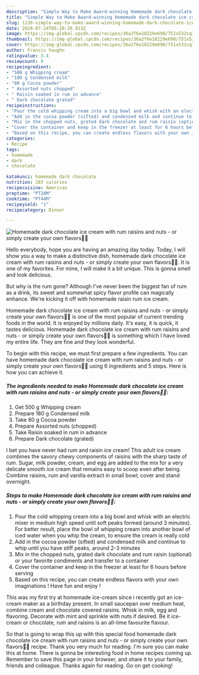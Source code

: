 ```yaml
---
description: "Simple Way to Make Award-winning Homemade dark chocolate ice cream with rum raisins and nuts - or simply create your own flavors🍦😋"
title: "Simple Way to Make Award-winning Homemade dark chocolate ice cream with rum raisins and nuts - or simply create your own flavors🍦😋"
slug: 1136-simple-way-to-make-award-winning-homemade-dark-chocolate-ice-cream-with-rum-raisins-and-nuts-or-simply-create-your-own-flavors
date: 2020-07-24T05:20:20.913Z
image: https://img-global.cpcdn.com/recipes/36a2f6e18229e690/751x532cq70/homemade-dark-chocolate-ice-cream-with-rum-raisins-and-nuts-or-simply-create-your-own-flavors🍦😋-recipe-main-photo.jpg
thumbnail: https://img-global.cpcdn.com/recipes/36a2f6e18229e690/751x532cq70/homemade-dark-chocolate-ice-cream-with-rum-raisins-and-nuts-or-simply-create-your-own-flavors🍦😋-recipe-main-photo.jpg
cover: https://img-global.cpcdn.com/recipes/36a2f6e18229e690/751x532cq70/homemade-dark-chocolate-ice-cream-with-rum-raisins-and-nuts-or-simply-create-your-own-flavors🍦😋-recipe-main-photo.jpg
author: Francis Vaughn
ratingvalue: 3.4
reviewcount: 9
recipeingredient:
- "500 g Whipping cream"
- "180 g Condensed milk"
- "80 g Cocoa powder"
- " Assorted nuts chopped"
- " Raisin soaked in rum in advance"
- " Dark chocolate grated"
recipeinstructions:
- "Pour the cold whipping cream into a big bowl and whisk with an electric mixer in medium high speed until soft peaks formed (around 3 minutes). For better result, place the bowl of whipping cream into another bowl of iced water when you whip the cream, to ensure the cream is really cold"
- "Add in the cocoa powder (sifted) and condensed milk and continue to whip until you have stiff peaks, around 2-3 minutes"
- "Mix in the chopped nuts, grated dark chocolate and rum raisin (optional) or your favorite condiments and transfer to a container"
- "Cover the container and keep in the freezer at least for 6 hours before serving"
- "Based on this recipe, you can create endless flavors with your own imaginations ! Have fun and enjoy !"
categories:
- Recipe
tags:
- homemade
- dark
- chocolate

katakunci: homemade dark chocolate 
nutrition: 283 calories
recipecuisine: American
preptime: "PT28M"
cooktime: "PT44M"
recipeyield: "1"
recipecategory: Dinner

---
```



![Homemade dark chocolate ice cream with rum raisins and nuts - or simply create your own flavors🍦😋](https://img-global.cpcdn.com/recipes/36a2f6e18229e690/751x532cq70/homemade-dark-chocolate-ice-cream-with-rum-raisins-and-nuts-or-simply-create-your-own-flavors🍦😋-recipe-main-photo.jpg)

Hello everybody, hope you are having an amazing day today. Today, I will show you a way to make a distinctive dish, homemade dark chocolate ice cream with rum raisins and nuts - or simply create your own flavors🍦😋. It is one of my favorites. For mine, I will make it a bit unique. This is gonna smell and look delicious.

But why is the rum gone? Although I&#39;ve never been the biggest fan of rum as a drink, its sweet and somewhat spicy flavor profile can magically enhance. We&#39;re kicking it off with homemade raisin rum ice cream.

Homemade dark chocolate ice cream with rum raisins and nuts - or simply create your own flavors🍦😋 is one of the most popular of current trending foods in the world. It is enjoyed by millions daily. It's easy, it is quick, it tastes delicious. Homemade dark chocolate ice cream with rum raisins and nuts - or simply create your own flavors🍦😋 is something which I have loved my entire life. They are fine and they look wonderful.


To begin with this recipe, we must first prepare a few ingredients. You can have homemade dark chocolate ice cream with rum raisins and nuts - or simply create your own flavors🍦😋 using 6 ingredients and 5 steps. Here is how you can achieve it.

<!--inarticleads1-->

##### The ingredients needed to make Homemade dark chocolate ice cream with rum raisins and nuts - or simply create your own flavors🍦😋:

1. Get 500 g Whipping cream
1. Prepare 180 g Condensed milk
1. Take 80 g Cocoa powder
1. Prepare  Assorted nuts (chopped)
1. Take  Raisin soaked in rum in advance
1. Prepare  Dark chocolate (grated)


I bet you have never had rum and raisin ice cream! This adult ice cream combines the savory chewy components of raisins with the sharp taste of rum. Sugar, milk powder, cream, and egg are added to the mix for a very delicate smooth ice cream that remains easy to scoop even after being. Combine raisins, rum and vanilla extract in small bowl; cover and stand overnight. 

<!--inarticleads2-->

##### Steps to make Homemade dark chocolate ice cream with rum raisins and nuts - or simply create your own flavors🍦😋:

1. Pour the cold whipping cream into a big bowl and whisk with an electric mixer in medium high speed until soft peaks formed (around 3 minutes). For better result, place the bowl of whipping cream into another bowl of iced water when you whip the cream, to ensure the cream is really cold
1. Add in the cocoa powder (sifted) and condensed milk and continue to whip until you have stiff peaks, around 2-3 minutes
1. Mix in the chopped nuts, grated dark chocolate and rum raisin (optional) or your favorite condiments and transfer to a container
1. Cover the container and keep in the freezer at least for 6 hours before serving
1. Based on this recipe, you can create endless flavors with your own imaginations ! Have fun and enjoy !


This was my first try at homemade ice-cream since i recently got an ice-cream maker as a birthday present. In small saucepan over medium heat, combine cream and chocolate covered raisins. Whisk in milk, egg and flavoring. Decorate with mint and sprinkle with nuts if desired. Be it ice-cream or chocolate, rum and raisins is an all-time favourite flavour. 

So that is going to wrap this up with this special food homemade dark chocolate ice cream with rum raisins and nuts - or simply create your own flavors🍦😋 recipe. Thank you very much for reading. I'm sure you can make this at home. There is gonna be interesting food in home recipes coming up. Remember to save this page in your browser, and share it to your family, friends and colleague. Thanks again for reading. Go on get cooking!
